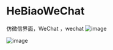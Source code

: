 # HeBiaoWeChat
仿微信界面，WeChat ，wechat
 ![image](https://github.com/hebiao6446/HeBiaoWeChat/blob/master/gif/a1.gif)

 ![image](https://github.com/hebiao6446/HeBiaoWeChat/blob/master/gif/a2.gif)
